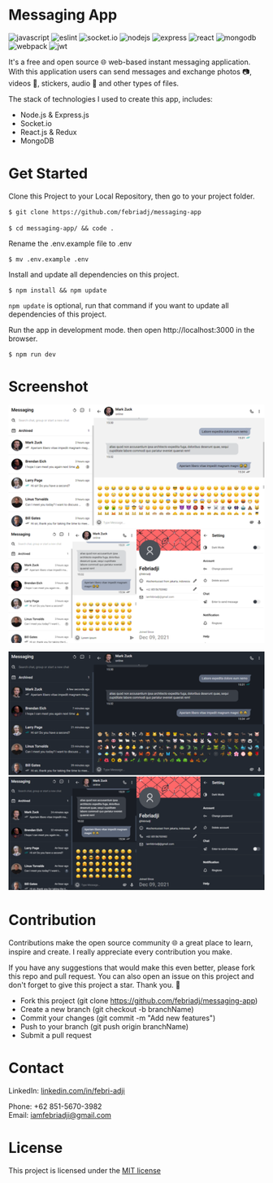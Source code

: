 # Messaging App
![javascript](https://img.shields.io/badge/JavaScript-F7DF1E?style=flat-square&logo=javascript&logoColor=black)
![eslint](https://img.shields.io/badge/EsLint-3A33D1?style=flat-square&logo=eslint&logoColor=white)
![socket.io](https://img.shields.io/badge/Socket.io-2B2E3A?&style=flat-square&logo=Socket.io&logoColor=white)
![nodejs](https://img.shields.io/badge/Node.js-339933?style=flat-square&logo=node.js&logoColor=white)
![express](https://img.shields.io/badge/Express.js-2B2E3A?style=flat-square&logo=express&logoColor=white)
![react](https://img.shields.io/badge/React.js-8DD6F9?style=flat-square&logo=react&logoColor=black)
![mongodb](https://img.shields.io/badge/MongoDB-339933?style=flat-square&logo=mongodb&logoColor=white)
![webpack](https://img.shields.io/badge/Webpack-8DD6F9?style=flat-square&logo=Webpack&logoColor=black)
![jwt](https://img.shields.io/badge/JWT-2B2E3A?style=flat-square&logo=JSON%20web%20tokens&logoColor=white)

It's a free and open source 🌐 web-based instant messaging application. With this application users can send messages and exchange photos 📷, videos 🎥, stickers, audio 🎵 and other types of files.

The stack of technologies I used to create this app, includes:
- Node.js & Express.js
- Socket.io
- React.js & Redux
- MongoDB

# Get Started
Clone this Project to your Local Repository, then go to your project folder.
~~~
$ git clone https://github.com/febriadj/messaging-app

$ cd messaging-app/ && code .
~~~

Rename the .env.example file to .env
~~~
$ mv .env.example .env
~~~

Install and update all dependencies on this project.
~~~
$ npm install && npm update
~~~
`npm update` is optional, run that command if you want to update all dependencies of this project.

Run the app in development mode. then open http://localhost:3000 in the browser.
~~~
$ npm run dev
~~~

# Screenshot
![desktop-dark](./docs/images/desktop-light.png)
![mobile-dark](./docs/images/mobile-light.png)

![desktop-dark](./docs/images/desktop-dark.png)
![mobile-dark](./docs/images/mobile-dark.png)

# Contribution
Contributions make the open source community 🌐 a great place to learn, inspire and create. I really appreciate every contribution you make.

If you have any suggestions that would make this even better, please fork  this repo and pull request. You can also open an issue on this project and don't forget to give this project a star. Thank you. 🙏

- Fork this project (git clone https://github.com/febriadj/messaging-app)
- Create a new branch (git checkout -b branchName)
- Commit your changes (git commit -m "Add new features")
- Push to your branch (git push origin branchName)
- Submit a pull request

# Contact
LinkedIn: [linkedin.com/in/febri-adji](https://www.linkedin.com/in/febri-adji)

Phone: +62 851-5670-3982\
Email: <iamfebriadji@gmail.com>

# License
This project is licensed under the [MIT license](https://github.com/febriadj/messaging-app/blob/master/LICENSE)